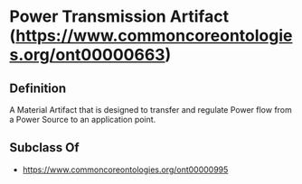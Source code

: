 # Power Transmission Artifact (https://www.commoncoreontologies.org/ont00000663)

## Definition
A Material Artifact that is designed to transfer and regulate Power flow from a Power Source to an application point.

## Subclass Of
- https://www.commoncoreontologies.org/ont00000995

